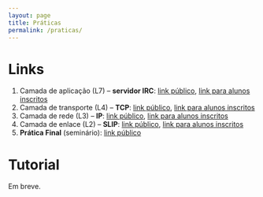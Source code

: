 ```yaml
---
layout: page
title: Práticas
permalink: /praticas/
---
```


# Links

1. Camada de aplicação (L7) – **servidor IRC**: [link público](https://github.com/thotypous/redes-p1), [link para alunos inscritos](https://classroom.github.com/a/u9t_Tprr)
2. Camada de transporte (L4) – **TCP**: [link público](https://github.com/thotypous/redes-p2), [link para alunos inscritos](https://classroom.github.com/a/0zpKCO36)
3. Camada de rede (L3) – **IP**: [link público](https://github.com/thotypous/redes-p3), [link para alunos inscritos](https://classroom.github.com/a/dlCe-pqt)
4. Camada de enlace (L2) – **SLIP**: [link público](https://github.com/thotypous/redes-p4), [link para alunos inscritos](https://classroom.github.com/a/Fa4I3W9B)
5. **Prática Final** (seminário): [link público](https://github.com/thotypous/redes-s1)

# Tutorial

Em breve.
